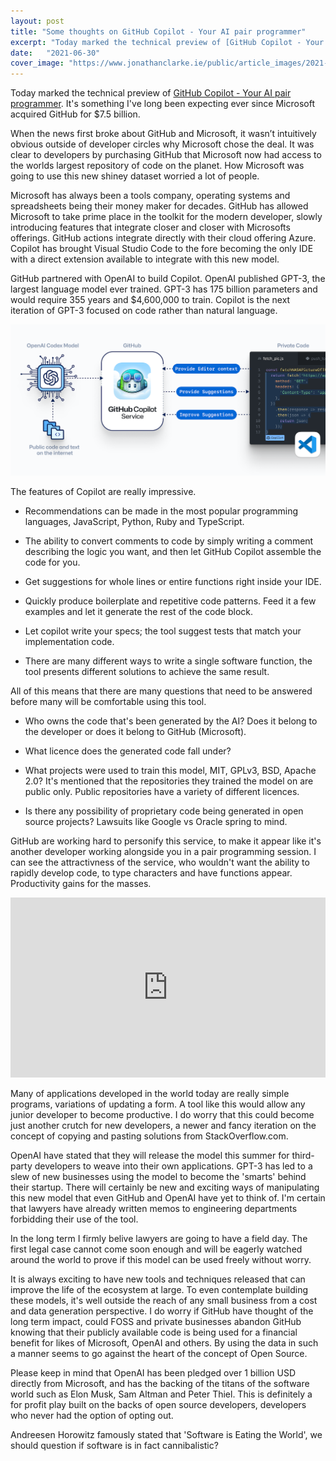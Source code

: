 ```yaml
---
layout: post
title: "Some thoughts on GitHub Copilot - Your AI pair programmer"
excerpt: "Today marked the technical preview of [GitHub Copilot - Your AI pair programmer](https://copilot.github.com/).  It's something I've long been expecting ever since Microsoft acquired GitHub for $7.5 billion."
date:   "2021-06-30"
cover_image: "https://www.jonathanclarke.ie/public/article_images/2021-06-30-copilot/how-it-works.png"
---
```


Today marked the technical preview of [GitHub Copilot - Your AI pair programmer](https://copilot.github.com/).  It's something I've long been expecting ever since Microsoft acquired GitHub for $7.5 billion.

When the news first broke about GitHub and Microsoft, it wasn’t intuitively obvious outside of developer circles why Microsoft chose the deal. It was clear to developers by purchasing GitHub that Microsoft now had access to the worlds largest repository of code on the planet.  How Microsoft was going to use this new shiney dataset worried a lot of people. 

Microsoft has always been a tools company, operating systems and spreadsheets being their money maker for decades.  GitHub has allowed Microsoft to take prime place in the toolkit for the modern developer, slowly introducing features that integrate closer and closer with Microsofts offerings.  GitHub actions integrate directly with their cloud offering Azure.  Copilot has brought Visual Studio Code to the fore becoming the only IDE with a direct extension available to integrate with this new model. 

GitHub partnered with OpenAI to build Copilot.  OpenAI published GPT-3, the largest language model ever trained. GPT-3 has 175 billion parameters and would require 355 years and $4,600,000 to train.  Copilot is the next iteration of GPT-3 focused on code rather than natural language.

![How Co-pilot works](/public/article_images/2021-06-30-copilot/how-it-works.png)

The features of Copilot are really impressive.

* Recommendations can be made in the most popular programming languages, JavaScript, Python, Ruby and TypeScript.

* The ability to convert comments to code by simply writing a comment describing the logic you want, and then let GitHub Copilot assemble the code for you.

* Get suggestions for whole lines or entire functions right inside your IDE.

* Quickly produce boilerplate and repetitive code patterns. Feed it a few examples and let it generate the rest of the code block. 

* Let copilot write your specs; the tool suggest tests that match your implementation code.

* There are many different ways to write a single software function, the tool presents different solutions to achieve the same result. 


All of this means that there are many questions that need to be answered before many will be comfortable using this tool.

* Who owns the code that's been generated by the AI? Does it belong to the developer or does it belong to GitHub (Microsoft).

* What licence does the generated code fall under?

* What projects were used to train this model, MIT, GPLv3, BSD, Apache 2.0? It's mentioned that the repositories they trained the model on are public only. Public repositories have a variety of different licences. 

* Is there any possibility of proprietary code being generated in open source projects?  Lawsuits like Google vs Oracle spring to mind. 


GitHub are working hard to personify this service, to make it appear like it's another developer working alongside you in a pair programming session.  I can see the attractivness of the service, who wouldn't want the ability to rapidly develop code, to type characters and have functions appear. Productivity gains for the masses. 
<iframe src="https://giphy.com/embed/PiQejEf31116URju4V" width="100%" height="288" frameBorder="0" class="giphy-embed" allowFullScreen></iframe><p><a href="https://giphy.com/gifs/memecandy-PiQejEf31116URju4V"></a></p>

Many of applications developed in the world today are really simple programs, variations of updating a form.  A tool like this would allow any junior developer to become productive.  I do worry that this could become just another crutch for new developers, a newer and fancy iteration on the concept of copying and pasting solutions from StackOverflow.com.

OpenAI have stated that they will release the model this summer for third-party developers to weave into their own applications.  GPT-3 has led to a slew of new businesses using the model to become the 'smarts' behind their startup.  There will certainly be new and exciting ways of manipulating this new model that even GitHub and OpenAI have yet to think of.  I'm certain that lawyers have already written memos to engineering departments forbidding their use of the tool.

In the long term I firmly belive lawyers are going to have a field day.  The first legal case cannot come soon enough and will be eagerly watched around the world to prove if this model can be used freely without worry.

It is always exciting to have new tools and techniques released that can improve the life of the ecosystem at large.  To even contemplate building these models, it's well outside the reach of any small business from a cost and data generation perspective.  I do worry if GitHub have thought of the long term impact, could FOSS and private businesses abandon GitHub knowing that their publicly available code is being used for a financial benefit for likes of Microsoft, OpenAI and others.  By using the data in such a manner seems to go against the heart of the concept of Open Source.

Please keep in mind that OpenAI has been pledged over 1 billion USD directly from Microsoft, and has the backing of the titans of the software world such as Elon Musk, Sam Altman and Peter Thiel.  This is definitely a for profit play built on the backs of open source developers, developers who never had the option of opting out.

Andreesen Horowitz famously stated that 'Software is Eating the World', we should question if software is in fact cannibalistic?
